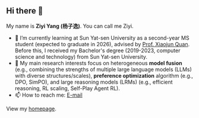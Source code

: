 ## Hi there 👋

My name is **Ziyi Yang (杨子逸)**. You can call me Ziyi.

- 🌱 I’m currently learning at Sun Yat-sen University as a second-year MS student (expected to graduate in 2026), advised by [Prof. Xiaojun Quan](https://sites.google.com/site/xiaojunquan/). Before this, I received my Bachelor's degree (2019-2023, computer science and technology) from Sun Yat-sen University.
- 🤔 My main research interests focus on heterogeneous **model fusion** (e.g., combining the strengths of multiple large language models (LLMs) with diverse structures/scales), **preference optimization** algorithm (e.g., DPO, SimPO), and large reasoning models (LRMs) (e.g., efficient reasoning, RL scaling, Self-Play Agent RL).
- 📫 How to reach me: [E-mail](yanzy39@mail2.sysu.edu.cn)
  
View my [homepage](https://yangzy39.github.io/).

